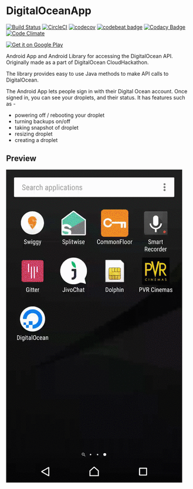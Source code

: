 # DigitalOceanApp 

[![Build Status](https://travis-ci.org/coding-blocks/DigitalOceanApp.svg?branch=master)](https://travis-ci.org/coding-blocks/DigitalOceanApp)
[![CircleCI](https://circleci.com/gh/coding-blocks/DigitalOceanApp.svg?style=shield)](https://circleci.com/gh/coding-blocks/DigitalOceanApp)
[![codecov](https://codecov.io/gh/coding-blocks/DigitalOceanApp/branch/master/graph/badge.svg)](https://codecov.io/gh/coding-blocks/DigitalOceanApp)
[![codebeat badge](https://codebeat.co/badges/39a67587-5c32-416f-8166-3a5eb43335af)](https://codebeat.co/projects/github-com-coding-blocks-digitaloceanapp-master)
[![Codacy Badge](https://api.codacy.com/project/badge/Grade/ab89062fe8b3484485edd8babd04696a)](https://www.codacy.com/app/championswimmer/DigitalOceanApp?utm_source=github.com&amp;utm_medium=referral&amp;utm_content=coding-blocks/DigitalOceanApp&amp;utm_campaign=Badge_Grade)
[![Code Climate](https://codeclimate.com/github/coding-blocks/DigitalOceanApp/badges/gpa.svg)](https://codeclimate.com/github/coding-blocks/DigitalOceanApp)

<a href='https://play.google.com/store/apps/details?id=in.tosc.digitaloceanapp&hl=en&pcampaignid=MKT-Other-global-all-co-prtnr-py-PartBadge-Mar2515-1'><img height=80 alt='Get it on Google Play' src='https://play.google.com/intl/en_us/badges/images/generic/en_badge_web_generic.png'/></a>

Android App and Android Library for accessing the DigitalOcean API.
Originally made as a part of DigitalOcean CloudHackathon.

The library provides easy to use Java methods to make API calls to DigitalOcean.

The Android App lets people sign in with their Digital Ocean account. 
Once signed in, you can see your droplets, and their status. 
It has features such as - 
 - powering off / rebooting your droplet
 - turning backups on/off
 - taking snapshot of droplet
 - resizing droplet
 - creating a droplet

 ## Preview

 ![preview](docs/preview.gif)
